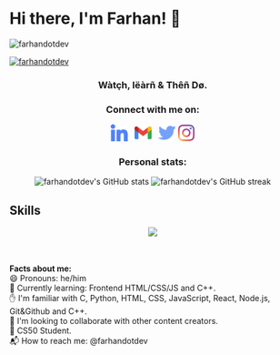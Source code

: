 <h1>Hi there, I'm Farhan! 👋</h1>
<p align="left"> <img src="https://komarev.com/ghpvc/?username=farhandotdev&label=Profile%20views&color=0e75b6&style=flat" alt="farhandotdev" /></p>
<p > <a href="https://twitter.com/farhandotdev" target="blank"><img src="https://img.shields.io/twitter/follow/farhandotdev?logo=twitter&style=for-the-badge" alt="farhandotdev" /></a> </p>


<section align="center">
    <h3 align="center">Wàtçh, lëàrñ & Thêñ Dø.</h2>
    <h3>Connect with me on:</h3>
    <div>
        <a href="https://linkedin.com/in/farhandotdev"><img width="30px" height="30px" src="https://raw.githubusercontent.com/farhandotdev/farhandotdev/main/linkedin.svg" alt="LinkedIn"></a>
        &nbsp;
        <a href="mailto://farhanalam.dev@gmail.com"><img width="30px" height="30px" src="https://raw.githubusercontent.com/farhandotdev/farhandotdev/main/gmail.svg" alt="Email"></a>
        &nbsp;
        <a href="https://twitter.com/farhandotdev"><img width="30px" height="30px" src="https://raw.githubusercontent.com/farhandotdev/farhandotdev/main/twitter.svg" alt="Twitter"></a>
        <a href="https://instagram.com/farhanalam633"><img width="30px" height="30px" src="https://raw.githubusercontent.com/farhandotdev/farhandotdev/main/instagram.png" alt="Instagram"></a>
    </div>
</section>

<section align="center">
    <h3>Personal stats:</h3>
    <div>
        <img width="400px" src="https://github-readme-stats.vercel.app/api?username=farhandotdev" alt="farhandotdev's GitHub stats"/>
        <img width="400px" src="https://github-readme-streak-stats.herokuapp.com/?user=farhandotdev&" alt="farhandotdev's GitHub streak"/>
    </div>
</section>
<h2>Skills</h2>

<p align="center">
  <a href="https://skillicons.dev">
    <img src="https://skillicons.dev/icons?i=git,github,vscode,c,python,cpp,html,css,js,react,nodejs,bootstrap,linux,twitter" />
  </a>
</p>
<p>&nbsp;</p>
<div><b>Facts about me:</b></div>
<div>😄 Pronouns: he/him</div>
<div>🌱 Currently learning: Frontend HTML/CSS/JS and C++.</div>
<div>✋ I'm familiar with C, Python, HTML, CSS, JavaScript, React, Node.js, Git&Github and C++.</div>
<div>🌟 I'm looking to collaborate with other content creators.</div>
<div>🎒 CS50 Student.</div>
<div>📬 How to reach me: @farhandotdev</div>
